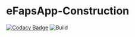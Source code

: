 # eFapsApp-Construction

[![Codacy Badge](https://api.codacy.com/project/badge/Grade/21c394d94c4548d4a36a39f44d00d8dc)](https://www.codacy.com/app/eFaps/eFapsApp-Construction?utm_source=github.com&amp;utm_medium=referral&amp;utm_content=eFaps/eFapsApp-Construction&amp;utm_campaign=Badge_Grade)
![Build](https://github.com/eFaps/eFapsApp-Construction/workflows/Build/badge.svg)
